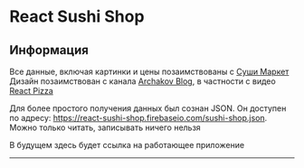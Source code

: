 # React Sushi Shop

## Информация

Все данные, включая картинки и цены позаимствованы с [Суши Маркет](https://zheleznogorsk.sushi-market.com/ )
Дизайн позаимствован с канала [Archakov Blog](https://www.youtube.com/c/ArchakovBlog/videos
), в частности с видео [React Pizza](https://www.youtube.com/watch?v=bziVFvq8cLQ&list=PL0FGkDGJQjJFMRmP7wZ771m1Nx-m2_qXq&index=2&t=0s)

Для более простого получения данных был сознан JSON. Он доступен по адресу: https://react-sushi-shop.firebaseio.com/sushi-shop.json. Можно только читать, записывать ничего нельзя

В будущем здесь будет ссылка на работающее приложение

---



